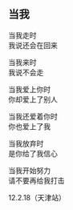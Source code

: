 ## 当我

当我走时  
我说还会在回来

当我来时  
我说不会走

当我爱上你时  
你却爱上了别人

当我还爱着你时  
你也爱上了我

当我放弃时  
是你给了我信心

当我开始努力  
请不要再给我打击 

12.2.18（天津站）